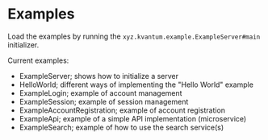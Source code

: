 # Examples
Load the examples by running the `xyz.kvantum.example.ExampleServer#main` initializer.

Current examples:
* ExampleServer; shows how to initialize a server
* HelloWorld; different ways of implementing the "Hello World" example
* ExampleLogin; example of account management
* ExampleSession; example of session management
* ExampleAccountRegistration; example of account registration
* ExampleApi; example of a simple API implementation (microservice)
* ExampleSearch; example of how to use the search service(s)
